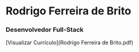 # Rodrigo Ferreira de Brito
### Desenvolvedor Full-Stack
[Visualizar Currículo](Rodrigo Ferreira de Brito.pdf)


